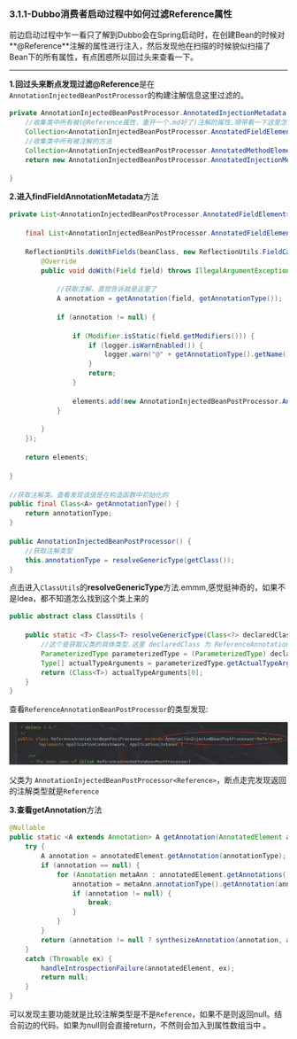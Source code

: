 ### 3.1.1-Dubbo消费者启动过程中如何过滤Reference属性

​		前边启动过程中乍一看只了解到Dubbo会在Spring启动时，在创建Bean的时候对**@Reference**注解的属性进行注入，然后发现他在扫描的时候貌似扫描了Bean下的所有属性，有点困惑所以回过头来查看一下。

---

**1.**回过头来断点发现过滤**@Reference**是在`AnnotationInjectedBeanPostProcessor`的构建注解信息这里过滤的。

```java
private AnnotationInjectedBeanPostProcessor.AnnotatedInjectionMetadata buildAnnotatedMetadata(final Class<?> beanClass) {
    //收集类中所有被(@Reference属性，重开一个.md好了)注解的属性.顺带看一下这里怎么过滤@Reference属性，重开一个3.1.1***.md好了
    Collection<AnnotationInjectedBeanPostProcessor.AnnotatedFieldElement> fieldElements = findFieldAnnotationMetadata(beanClass);
    //收集类中所有被注解的方法
    Collection<AnnotationInjectedBeanPostProcessor.AnnotatedMethodElement> methodElements = findAnnotatedMethodMetadata(beanClass);
    return new AnnotationInjectedBeanPostProcessor.AnnotatedInjectionMetadata(beanClass, fieldElements, methodElements);
    
}
```

**2.**进入**findFieldAnnotationMetadata**方法

```java
private List<AnnotationInjectedBeanPostProcessor.AnnotatedFieldElement> findFieldAnnotationMetadata(final Class<?> beanClass) {

    final List<AnnotationInjectedBeanPostProcessor.AnnotatedFieldElement> elements = new LinkedList<AnnotationInjectedBeanPostProcessor.AnnotatedFieldElement>();

    ReflectionUtils.doWithFields(beanClass, new ReflectionUtils.FieldCallback() {
        @Override
        public void doWith(Field field) throws IllegalArgumentException, IllegalAccessException {
			
            //获取注解，直觉告诉就是这里了
            A annotation = getAnnotation(field, getAnnotationType());

            if (annotation != null) {

                if (Modifier.isStatic(field.getModifiers())) {
                    if (logger.isWarnEnabled()) {
                        logger.warn("@" + getAnnotationType().getName() + " is not supported on static fields: " + field);
                    }
                    return;
                }

                elements.add(new AnnotationInjectedBeanPostProcessor.AnnotatedFieldElement(field, annotation));
            }

        }
    });

    return elements;

}

//获取注解类。查看发现该值是在构造函数中初始化的
public final Class<A> getAnnotationType() {
    return annotationType;
}

public AnnotationInjectedBeanPostProcessor() {
    //获取注解类型
    this.annotationType = resolveGenericType(getClass());
}
```

​		点击进入`ClassUtils`的**resolveGenericType**方法.emmm,感觉挺神奇的，如果不是Idea，都不知道怎么找到这个类上来的

```java
public abstract class ClassUtils {

    public static <T> Class<T> resolveGenericType(Class<?> declaredClass) {
        //这个是获取父类的具体类型.这里 declaredClass 为 ReferenceAnnotationBeanPostProcessor
        ParameterizedType parameterizedType = (ParameterizedType) declaredClass.getGenericSuperclass();
        Type[] actualTypeArguments = parameterizedType.getActualTypeArguments();
        return (Class<T>) actualTypeArguments[0];
    }
}
```

查看`ReferenceAnnotationBeanPostProcessor`的类型发现:

![1563528528674](../../图床/dubbo/1563528528674.png)

父类为 `AnnotationInjectedBeanPostProcessor<Reference>`，断点走完发现返回的注解类型就是`Reference`

**3.**查看**getAnnotation**方法

```java
@Nullable
public static <A extends Annotation> A getAnnotation(AnnotatedElement annotatedElement, Class<A> annotationType) {
    try {
        A annotation = annotatedElement.getAnnotation(annotationType);
        if (annotation == null) {
            for (Annotation metaAnn : annotatedElement.getAnnotations()) {
                annotation = metaAnn.annotationType().getAnnotation(annotationType);
                if (annotation != null) {
                    break;
                }
            }
        }
        return (annotation != null ? synthesizeAnnotation(annotation, annotatedElement) : null);
    }
    catch (Throwable ex) {
        handleIntrospectionFailure(annotatedElement, ex);
        return null;
    }
}
```

​		可以发现主要功能就是比较注解类型是不是`Reference`，如果不是则返回null。结合前边的代码，如果为null则会直接return，不然则会加入到属性数组当中 。